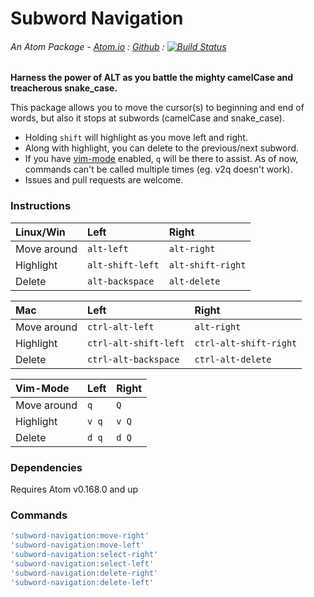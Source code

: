 # Subword Navigation
###### An Atom Package - [Atom.io](https://atom.io/packages/subword-navigation) : [Github](https://github.com/dsandstrom/atom-subword-navigation) : [![Build Status](https://travis-ci.org/dsandstrom/atom-subword-navigation.svg?branch=master)](https://travis-ci.org/dsandstrom/atom-subword-navigation)

**Harness the power of ALT as you battle the mighty camelCase and treacherous snake_case.**

This package allows you to move the cursor(s) to beginning and end of words, but also it stops at subwords (camelCase and snake_case).

- Holding `shift` will highlight as you move left and right.
- Along with highlight, you can delete to the previous/next subword.
- If you have [vim-mode](https://atom.io/packages/vim-mode) enabled, `q` will be there to assist.  As of now, commands can't be called multiple times (eg. v2q doesn't work).
- Issues and pull requests are welcome.


### Instructions

| Linux/Win   | Left             | Right             |
|:------------|:-----------------|:------------------|
| Move around | `alt-left`       | `alt-right `      |
| Highlight   | `alt-shift-left` | `alt-shift-right` |
| Delete      | `alt-backspace`  | `alt-delete `     |

| Mac         | Left                  | Right                  |
|:------------|:----------------------|:-----------------------|
| Move around | `ctrl-alt-left`       | `alt-right`            |
| Highlight   | `ctrl-alt-shift-left` | `ctrl-alt-shift-right` |
| Delete      | `ctrl-alt-backspace`  | `ctrl-alt-delete `     |

| Vim-Mode    | Left  | Right |
|:------------|:------|:------|
| Move around | `q`   | `Q`   |
| Highlight   | `v q` | `v Q` |
| Delete      | `d q` | `d Q` |


### Dependencies
Requires Atom v0.168.0 and up


### Commands
```coffee
'subword-navigation:move-right'
'subword-navigation:move-left'
'subword-navigation:select-right'
'subword-navigation:select-left'
'subword-navigation:delete-right'
'subword-navigation:delete-left'
```
